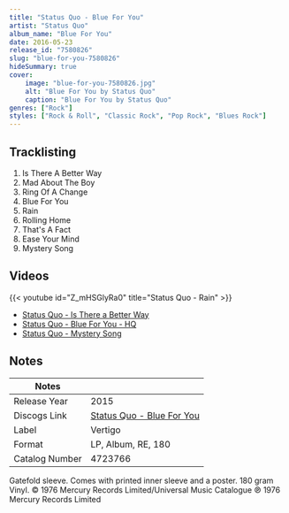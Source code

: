 ```yaml
---
title: "Status Quo - Blue For You"
artist: "Status Quo"
album_name: "Blue For You"
date: 2016-05-23
release_id: "7580826"
slug: "blue-for-you-7580826"
hideSummary: true
cover:
    image: "blue-for-you-7580826.jpg"
    alt: "Blue For You by Status Quo"
    caption: "Blue For You by Status Quo"
genres: ["Rock"]
styles: ["Rock & Roll", "Classic Rock", "Pop Rock", "Blues Rock"]
---
```


## Tracklisting
1. Is There A Better Way
2. Mad About The Boy
3. Ring Of A Change
4. Blue For You
5. Rain
6. Rolling Home
7. That's A Fact
8. Ease Your Mind
9. Mystery Song

## Videos
{{< youtube id="Z_mHSGlyRa0" title="Status Quo - Rain" >}}
- [Status Quo - Is There a Better Way](https://www.youtube.com/watch?v=uOfTiTsSnM0)
- [Status Quo - Blue For You - HQ](https://www.youtube.com/watch?v=mmMh_6myHmw)
- [Status Quo - Mystery Song](https://www.youtube.com/watch?v=-nDAMYKKZao)


## Notes

| Notes          |             |
| ---------------| ----------- |
| Release Year   | 2015 |
| Discogs Link   | [Status Quo - Blue For You](https://www.discogs.com/release/7580826-Status-Quo-Blue-For-You) |
| Label          | Vertigo |
| Format         | LP, Album, RE, 180 |
| Catalog Number | 4723766 |

Gatefold sleeve.  Comes with printed inner sleeve and a poster. 180 gram Vinyl.  © 1976 Mercury Records Limited/Universal Music Catalogue ℗ 1976 Mercury Records Limited

